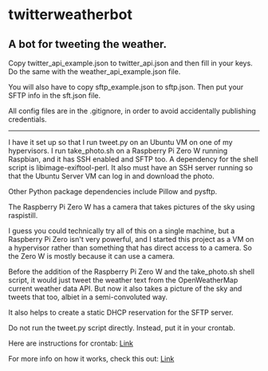 # twitterweatherbot
A bot for tweeting the weather. 
---
Copy twitter_api_example.json to twitter_api.json and then fill in your keys. Do the same with the weather_api_example.json file.

You will also have to copy sftp_example.json to sftp.json. Then put your SFTP info in the sft.json file.

All config files are in the .gitignore, in order to avoid accidentally publishing credentials.

---

I have it set up so that I run tweet.py on an Ubuntu VM on one of my hypervisors. I run take_photo.sh on a Raspberry Pi Zero W running Raspbian, and it has SSH enabled and SFTP too. A dependency for the shell script is libimage-exiftool-perl. It also must have an SSH server running so that the Ubuntu Server VM can log in and download the photo. 

Other Python package dependencies include Pillow and pysftp. 

The Raspberry Pi Zero W has a camera that takes pictures of the sky using raspistill. 

I guess you could technically try all of this on a single machine, but a Raspberry Pi Zero isn't very powerful, and I started this project as a VM on a hypervisor rather than something that has direct access to a camera. So the Zero W is mostly because it can use a camera. 

Before the addition of the Raspberry Pi Zero W and the take_photo.sh shell script, it would just tweet the weather text from the OpenWeatherMap current weather data API. But now it also takes a picture of the sky and tweets that too, albiet in a semi-convoluted way.

It also helps to create a static DHCP reservation for the SFTP server. 

Do not run the tweet.py script directly. Instead, put it in your crontab. 

Here are instructions for crontab: [Link](https://github.com/0x416c616e/weatherbot_new/blob/master/crontab.md)

For more info on how it works, check this out: [Link](https://github.com/0x416c616e/weatherbot_new/blob/master/how_it_works.md)
